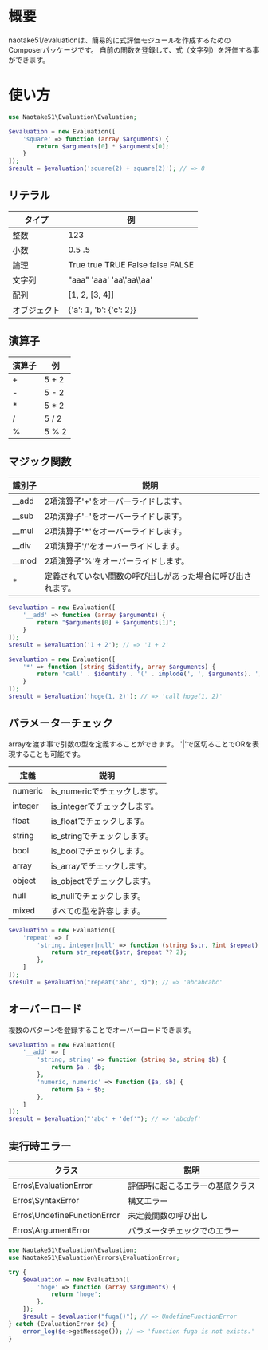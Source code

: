 # 概要
naotake51/evaluationは、簡易的に式評価モジュールを作成するためのComposerパッケージです。
自前の関数を登録して、式（文字列）を評価する事ができます。

# 使い方

```php
use Naotake51\Evaluation\Evaluation;

$evaluation = new Evaluation([
    'square' => function (array $arguments) {
        return $arguments[0] * $arguments[0];
    }
]);
$result = $evaluation('square(2) + square(2)'); // => 8
```
## リテラル
|タイプ|例|
|---|---|
|整数|123|
|小数|0.5 .5|
|論理|True true TRUE False  false FALSE|
|文字列|"aaa" 'aaa' 'aa\\'aa\\\\aa'|
|配列|[1, 2, [3, 4]]|
|オブジェクト|{'a': 1, 'b': {'c': 2}}|

## 演算子
|演算子|例|
|---|---|
|+|5 + 2|
|-|5 - 2|
|*|5 * 2|
|/|5 / 2|
|%|5 % 2|

## マジック関数

|識別子|説明|
|---|---|
|__add|2項演算子'+'をオーバーライドします。|
|__sub|2項演算子'-'をオーバーライドします。|
|__mul|2項演算子'*'をオーバーライドします。|
|__div|2項演算子'/'をオーバーライドします。|
|__mod|2項演算子'%'をオーバーライドします。|
|*|定義されていない関数の呼び出しがあった場合に呼び出されます。|


```php
$evaluation = new Evaluation([
    '__add' => function (array $arguments) {
        return "$arguments[0] + $arguments[1]";
    }
]);
$result = $evaluation('1 + 2'); // => '1 + 2'
```

```php
$evaluation = new Evaluation([
    '*' => function (string $identify, array $arguments) {
        return 'call' . $identify . '(' . implode(', ', $arguments). ')';
    }
]);
$result = $evaluation('hoge(1, 2)'); // => 'call hoge(1, 2)'
```

## パラメーターチェック

arrayを渡す事で引数の型を定義することができます。
'|'で区切ることでORを表現することも可能です。

|定義|説明|
|---|---|
|numeric|is_numericでチェックします。|
|integer|is_integerでチェックします。|
|float|is_floatでチェックします。|
|string|is_stringでチェックします。|
|bool|is_boolでチェックします。|
|array|is_arrayでチェックします。|
|object|is_objectでチェックします。|
|null|is_nullでチェックします。|
|mixed|すべての型を許容します。|

```php
$evaluation = new Evaluation([
    'repeat' => [
        'string, integer|null' => function (string $str, ?int $repeat) {
            return str_repeat($str, $repeat ?? 2);
        },
    ]
]);
$result = $evaluation("repeat('abc', 3)"); // => 'abcabcabc'
```

## オーバーロード

複数のパターンを登録することでオーバーロードできます。

```php
$evaluation = new Evaluation([
    '__add' => [
        'string, string' => function (string $a, string $b) {
            return $a . $b;
        },
        'numeric, numeric' => function ($a, $b) {
            return $a + $b;
        },
    ]
]);
$result = $evaluation("'abc' + 'def'"); // => 'abcdef'
```

## 実行時エラー

|クラス|説明|
|---|---|
|Erros\EvaluationError|評価時に起こるエラーの基底クラス|
|Erros\SyntaxError|構文エラー|
|Erros\UndefineFunctionError|未定義関数の呼び出し|
|Erros\ArgumentError|パラメータチェックでのエラー|

```php
use Naotake51\Evaluation\Evaluation;
use Naotake51\Evaluation\Errors\EvaluationError;

try {
    $evaluation = new Evaluation([
        'hoge' => function (array $arguments) {
            return 'hoge';
        },
    ]);
    $result = $evaluation("fuga()"); // => UndefineFunctionError
} catch (EvaluationError $e) {
    error_log($e->getMessage()); // => 'function fuga is not exists.'
}
```